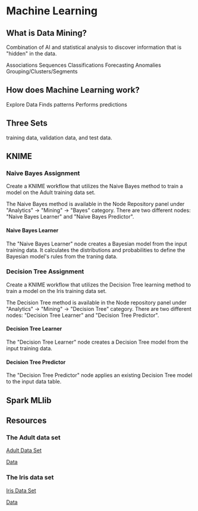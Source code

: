 # Machine Learning

## What is Data Mining?
Combination of AI and statistical analysis to discover information that is "hidden" in the data.

Associations
Sequences
Classifications
Forecasting
Anomalies
Grouping/Clusters/Segments

## How does Machine Learning work?
Explore Data
Finds patterns
Performs predictions

## Three Sets
training data, validation data, and test data.

## KNIME

### Naive Bayes Assignment
Create a KNIME workflow that utilizes the Naive Bayes method to train a model on the Adult training data set.

The Naive Bayes method is available in the Node Repository panel under "Analytics" -> "Mining" -> "Bayes" category. There are two different nodes: "Naive Bayes Learner" and "Naive Bayes Predictor".

#### Naive Bayes Learner
The "Naive Bayes Learner" node creates a Bayesian model from the input training data. It calculates the distributions and probabilities to define the Bayesian model's rules from the traning data.

### Decision Tree Assignment
Create a KNIME workflow that utilizes the Decision Tree learning method to train a model on the Iris training data set.

The Decision Tree method is available in the Node repository panel under "Analytics" -> "Mining" -> "Decision Tree" category. There are two different nodes: "Decision Tree Learner" and "Decision Tree Predictor".

#### Decision Tree Learner
The "Decision Tree Learner" node creates a Decision Tree model from the input training data.

#### Decision Tree Predictor
The "Decision Tree Predictor" node applies an existing Decision Tree model to the input data table.

## Spark MLlib

## Resources
### The Adult data set
[Adult Data Set](http://archive.ics.uci.edu/ml/datasets/Adult)

[Data](https://archive.ics.uci.edu/ml/machine-learning-databases/adult/adult.data)

### The Iris data set
[Iris Data Set](http://archive.ics.uci.edu/ml/datasets/Iris)

[Data](https://archive.ics.uci.edu/ml/machine-learning-databases/iris/iris.data)
